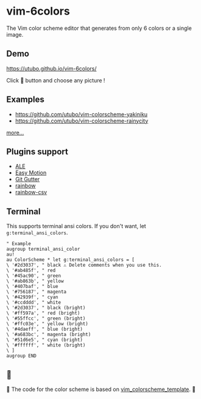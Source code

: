 # vim-6colors
The Vim color scheme editor that generates from only 6 colors or a single image.

## Demo
https://utubo.github.io/vim-6colors/

Click 🧪 button and choose any picture !

## Examples
- https://github.com/utubo/vim-colorscheme-yakiniku
- https://github.com/utubo/vim-colorscheme-rainycity

[more...](https://github.com/utubo/vim-6colors/wiki/Examples)

## Plugins support
- [ALE](https://github.com/dense-analysis/ale)
- [Easy Motion](https://github.com/easymotion/vim-easymotion)
- [Git Gutter](https://github.com/airblade/vim-gitgutter)
- [rainbow](https://github.com/luochen1990/rainbow)
- [rainbow-csv](https://github.com/mechatroner/rainbow_csv)

## Terminal
This supports terminal ansi colors.
If you don't want, let `g:terminal_ansi_colors`.
```vim
" Example
augroup terminal_ansi_color
au!
au ColorScheme * let g:terminal_ansi_colors = [
\ '#2d3037', " black ⚠ Delete comments when you use this.
\ '#ab485f', " red
\ '#45ac90', " green
\ '#ab863b', " yellow
\ '#407baf', " blue
\ '#756187', " magenta
\ '#42939f', " cyan
\ '#ccdddd', " white
\ '#2d3037', " black (bright)
\ '#ff597a', " red (bright)
\ '#55ffcc', " green (bright)
\ '#ffc03e', " yellow (bright)
\ '#4daeff', " blue (bright)
\ '#a683bc', " magenta (bright)
\ '#51d6e5', " cyan (bright)
\ '#ffffff', " white (bright)
\ ]
augroup END
```

## 🙏
🍺
The code for the color scheme is based on  [vim_colorscheme_template](https://github.com/ggalindezb/vim_colorscheme_template).
🍺

